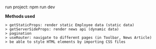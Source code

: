 run project: npm run dev

**Methods used**

```
> getStaticProps: render static Employee data (static data)
> getServerSideProps: render news api (dynamic data)
> pagination
> useRouter: navigate to different pages (in Toolbar, News Article)
> be able to style HTML elements by importing CSS files
```

